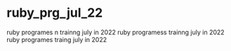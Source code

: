 # ruby_prg_jul_22
ruby programes n trainng july in 2022
ruby programess trainng july in 2022
ruby programes traing july in 2022


